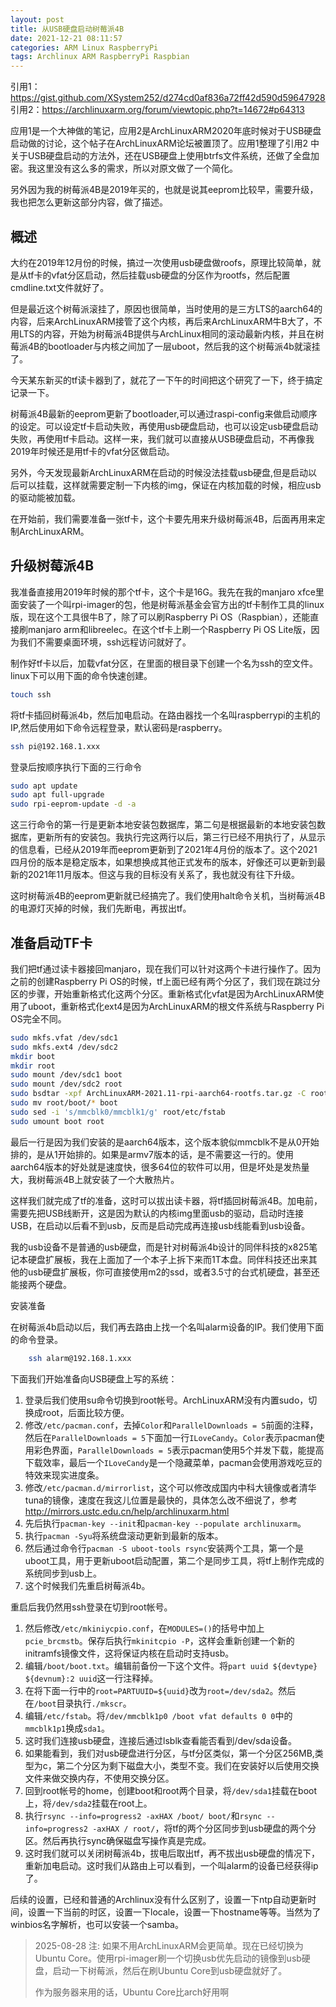 ```yaml
---
layout: post
title: 从USB硬盘启动树莓派4B
date: 2021-12-21 08:11:57
categories: ARM Linux RaspberryPi
tags: Archlinux ARM RaspberryPi Raspbian
---
```


引用1：https://gist.github.com/XSystem252/d274cd0af836a72ff42d590d59647928
引用2：https://archlinuxarm.org/forum/viewtopic.php?t=14672#p64313

应用1是一个大神做的笔记，应用2是ArchLinuxARM2020年底时候对于USB硬盘启动做的讨论，这个帖子在ArchLinuxARM论坛被置顶了。应用1整理了引用2 中关于USB硬盘启动的方法外，还在USB硬盘上使用btrfs文件系统，还做了全盘加密。我这里没有这么多的需求，所以对原文做了一个简化。

另外因为我的树莓派4B是2019年买的，也就是说其eeprom比较早，需要升级，我也把怎么更新这部分内容，做了描述。

## 概述

大约在2019年12月份的时候，搞过一次使用usb硬盘做roofs，原理比较简单，就是从tf卡的vfat分区启动，然后挂载usb硬盘的分区作为rootfs，然后配置cmdline.txt文件就好了。

但是最近这个树莓派滚挂了，原因也很简单，当时使用的是三方LTS的aarch64的内容，后来ArchLinuxARM接管了这个内核，再后来ArchLinuxARM牛B大了，不用LTS的内容，开始为树莓派4B提供与ArchLinux相同的滚动最新内核，并且在树莓派4B的bootloader与内核之间加了一层uboot，然后我的这个树莓派4b就滚挂了。

今天某东新买的tf读卡器到了，就花了一下午的时间把这个研究了一下，终于搞定记录一下。

树莓派4B最新的eeprom更新了bootloader,可以通过raspi-config来做启动顺序的设定。可以设定tf卡启动失败，再使用usb硬盘启动，也可以设定usb硬盘启动失败，再使用tf卡启动。这样一来，我们就可以直接从USB硬盘启动，不再像我2019年时候还是用tf卡的vfat分区做启动。

另外，今天发现最新ArchLinuxARM在启动的时候没法挂载usb硬盘,但是启动以后可以挂载，这样就需要定制一下内核的img，保证在内核加载的时候，相应usb的驱动能被加载。

在开始前，我们需要准备一张tf卡，这个卡要先用来升级树莓派4B，后面再用来定制ArchLinuxARM。

## 升级树莓派4B

我准备直接用2019年时候的那个tf卡，这个卡是16G。我先在我的manjaro xfce里面安装了一个叫rpi-imager的包，他是树莓派基金会官方出的tf卡制作工具的linux版，现在这个工具很牛B了，除了可以刷Raspberry Pi OS（Raspbian），还能直接刷manjaro arm和libreelec。在这个tf卡上刷一个Raspberry Pi OS Lite版，因为我们不需要桌面环境，ssh远程访问就好了。

制作好tf卡以后，加载vfat分区，在里面的根目录下创建一个名为ssh的空文件。linux下可以用下面的命令快速创建。

```bash  
touch ssh
```

将tf卡插回树莓派4b，然后加电启动。在路由器找一个名叫raspberrypi的主机的IP,然后使用如下命令远程登录，默认密码是raspberry。

```bash  
ssh pi@192.168.1.xxx
```
登录后按顺序执行下面的三行命令

```bash  
sudo apt update
sudo apt full-upgrade
sudo rpi-eeprom-update -d -a
```  
这三行命令的第一行是更新本地安装包数据库，第二句是根据最新的本地安装包数据库，更新所有的安装包。我执行完这两行以后，第三行已经不用执行了，从显示的信息看，已经从2019年而eeprom更新到了2021年4月份的版本了。这个2021四月份的版本是稳定版本，如果想换成其他正式发布的版本，好像还可以更新到最新的2021年11月版本。但这与我的目标没有关系了，我也就没有往下升级。

这时树莓派4B的eeprom更新就已经搞完了。我们使用halt命令关机，当树莓派4B的电源灯灭掉的时候，我们先断电，再拔出tf。

## 准备启动TF卡

我们把tf通过读卡器接回manjaro，现在我们可以针对这两个卡进行操作了。因为之前的创建Raspberry Pi OS的时候，tf上面已经有两个分区了，我们现在跳过分区的步骤，开始重新格式化这两个分区。重新格式化vfat是因为ArchLinuxARM使用了uboot，重新格式化ext4是因为ArchLinuxARM的根文件系统与Raspberry Pi OS完全不同。

```bash  
sudo mkfs.vfat /dev/sdc1
sudo mkfs.ext4 /dev/sdc2
mkdir boot
mkdir root
sudo mount /dev/sdc1 boot
sudo mount /dev/sdc2 root
sudo bsdtar -xpf ArchLinuxARM-2021.11-rpi-aarch64-rootfs.tar.gz -C root
sudo mv root/boot/* boot
sudo sed -i 's/mmcblk0/mmcblk1/g' root/etc/fstab
sudo umount boot root
```

最后一行是因为我们安装的是aarch64版本，这个版本貌似mmcblk不是从0开始排的，是从1开始排的。如果是armv7版本的话，是不需要这一行的。使用aarch64版本的好处就是速度快，很多64位的软件可以用，但是坏处是发热量大，我树莓派4B上就安装了一个大散热片。

这样我们就完成了tf的准备，这时可以拔出读卡器，将tf插回树莓派4B。加电前，需要先把USB线断开，这是因为默认的内核img里面usb的驱动，启动时连接USB，在启动以后看不到usb，反而是启动完成再连接usb线能看到usb设备。

我的usb设备不是普通的usb硬盘，而是针对树莓派4b设计的同伴科技的x825笔记本硬盘扩展板，我在上面加了一个本子上拆下来而1T本盘。同伴科技还出来其他的usb硬盘扩展板，你可直接使用m2的ssd，或者3.5寸的台式机硬盘，甚至还能接两个硬盘。

安装准备

在树莓派4b启动以后，我们再去路由上找一个名叫alarm设备的IP。我们使用下面的命令登录。

```bash  
    ssh alarm@192.168.1.xxx
```

下面我们开始准备向USB硬盘上写的系统：

  1. 登录后我们使用su命令切换到root帐号。ArchLinuxARM没有内置sudo，切换成root，后面比较方便。
  2. 修改`/etc/pacman.conf`，去掉`Color`和`ParallelDownloads = 5`前面的注释，然后在`ParallelDownloads = 5`下面加一行`ILoveCandy`。`Color`表示pacman使用彩色界面，`ParallelDownloads = 5`表示pacman使用5个并发下载，能提高下载效率，最后一个`ILoveCandy`是一个隐藏菜单，pacman会使用游戏吃豆的特效来现实进度条。
  3. 修改`/etc/pacman.d/mirrorlist`，这个可以修改成国内中科大镜像或者清华tuna的镜像，速度在我这儿位置是最快的，具体怎么改不细说了，参考 http://mirrors.ustc.edu.cn/help/archlinuxarm.html
  4. 先后执行`pacman-key --init`和`pacman-key --populate archlinuxarm`。
  5. 执行`pacman -Syu`将系统盘滚动更新到最新的版本。
  6. 然后通过命令行`pacman -S uboot-tools rsync`安装两个工具，第一个是uboot工具，用于更新uboot启动配置，第二个是同步工具，将tf上制作完成的系统同步到usb上。
  7. 这个时候我们先重启树莓派4b。

重启后我仍然用ssh登录在切到root帐号。

  1. 然后修改`/etc/mkiniycpio.conf`，在`MODULES=()`的括号中加上`pcie_brcmstb`。保存后执行`mkinitcpio -P`，这样会重新创建一个新的initramfs镜像文件，这将保证内核在启动时支持usb。
  2. 编辑`/boot/boot.txt`。编辑前备份一下这个文件。将`part uuid ${devtype} ${devnum}:2 uuid`这一行注释掉。
  3. 在将下面一行中的`root=PARTUUID=${uuid}`改为`root=/dev/sda2`。然后在`/boot`目录执行`./mkscr`。
  4. 编辑`/etc/fstab`。将`/dev/mmcblk1p0 /boot vfat defaults 0 0`中的`mmcblk1p1`换成`sda1`。
  5. 这时我们连接usb硬盘，连接后通过lsblk查看能否看到/dev/sda设备。
  6. 如果能看到，我们对usb硬盘进行分区，与tf分区类似，第一个分区256MB,类型为c，第二个分区为剩下磁盘大小，类型不变。我们在安装好以后使用交换文件来做交换内存，不使用交换分区。
  7. 回到root帐号的home，创建boot和root两个目录，将`/dev/sda1`挂载在boot上，将`/dev/sda2`挂载在root上。
  8. 执行`rsync --info=progress2 -axHAX /boot/ boot/`和`rsync --info=progress2 -axHAX / root/`，将tf的两个分区同步到usb硬盘的两个分区。然后再执行sync确保磁盘写操作真是完成。
  9. 这时我们就可以关闭树莓派4b，拔电后取出tf，再不拔出usb硬盘的情况下，重新加电启动。这时我们从路由上可以看到，一个叫alarm的设备已经获得ip了。

后续的设置，已经和普通的Archlinux没有什么区别了，设置一下ntp自动更新时间，设置一下当前的时区，设置一下locale，设置一下hostname等等。当然为了winbios名字解析，也可以安装一个samba。

> 2025-08-28 注: 如果不用ArchLinuxARM会更简单。现在已经切换为Ubuntu Core。使用rpi-imager刷一个切换usb优先启动的镜像到usb硬盘，启动一下树莓派，然后在刷Ubuntu Core到usb硬盘就好了。
> 
> 作为服务器来用的话，Ubuntu Core比arch好用啊